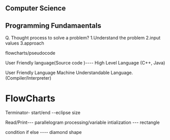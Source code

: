 ## Computer Science

## Programming Fundamaentals

Q. Thought process to solve a problem?
1.Understand the problem
2.input values
3.approach


flowcharts/pseudocode

User Friendly language(Source code )---- High Level Language (C++, Java)

User Friendly Language
Machine Understandable Language.(Compiler/Interpreter)



# FlowCharts

Terminator- start/end --eclipse size

Read/Print--- parallelogram
processing/variable intialization --- rectangle

condition if else ----  diamond shape









